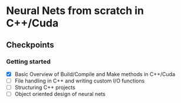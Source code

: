 # Neural Nets from scratch in C++/Cuda

## Checkpoints

### Getting started
- [x] Basic Overview of Build/Compile and Make methods in C++/Cuda
- [ ] File handling in C++ and writing custom I/O functions
- [ ] Structuring C++ projects
- [ ] Object oriented design of neural nets